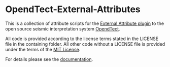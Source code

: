 # OpendTect-External-Attributes
This is a collection of attribute scripts for the [External Attribute plugin](http://waynegm.github.io/OpendTect-Plugin-Docs/Attributes/ExternalAttrib/) to the open source seismic interpretation system [OpendTect](http://www.opendtect.org).

All code is provided according to the license terms stated in the LICENSE file in the containing folder.  All other code without a LICENSE file is provided under the terms of the [MIT License](./LICENSE).

For details please see the [documentation](http://waynegm.github.io/OpendTect-Plugin-Docs/External_Attributes/ExternalAttributes).
